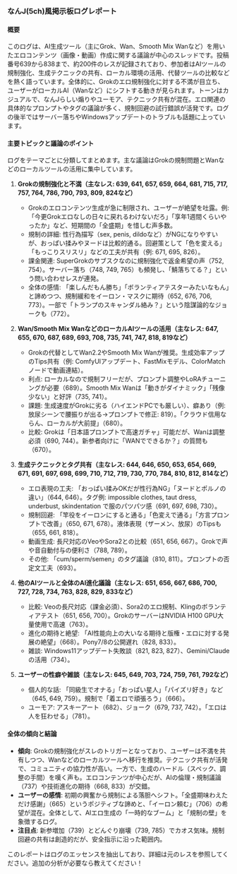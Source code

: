 ### なんJ(5ch)風掲示板ログレポート

#### 概要
このログは、AI生成ツール（主にGrok、Wan、Smooth Mix Wanなど）を用いたエロコンテンツ（画像・動画）作成に関する議論が中心のスレッドです。投稿番号639から838まで、約200件のレスが記録されており、参加者はAIツールの規制強化、生成テクニックの共有、ローカル環境の活用、代替ツールの比較などを熱く語っています。全体的に、Grokのエロ規制強化に対する不満が目立ち、ユーザーがローカルAI（Wanなど）にシフトする動きが見られます。トーンはカジュアルで、なんJらしい煽りやユーモア、テクニック共有が混在。エロ関連の具体的なプロンプトやタグの議論が多く、規制回避の試行錯誤が活発です。ログの後半ではサーバー落ちやWindowsアップデートのトラブルも話題に上っています。

#### 主要トピックと議論のポイント
ログをテーマごとに分類してまとめます。主な議論はGrokの規制問題とWanなどのローカルツールの活用に集中しています。

1. **Grokの規制強化と不満（主なレス: 639, 641, 657, 659, 664, 681, 715, 717, 757, 764, 786, 790, 793, 809, 824など）**
   - Grokのエロコンテンツ生成が急に制限され、ユーザーが絶望を吐露。例: 「今更Grokエロなしの日々に戻れるわけないだろ」「享年1週間くらいやったか」など、短期間の「全盛期」を惜しむ声多数。
   - 規制の詳細: 性行為描写（sex, penis, dildoなど）がNGになりやすいが、おっぱい揉みやヌードは比較的通る。回避策として「色を変える」「もっこりスリスリ」などの工夫が共有（例: 671, 695, 826）。
   - 課金関連: SuperGrokのサブスクなのに規制強化で返金希望の声（752, 754）。サーバー落ち（748, 749, 765）も頻発し、「鯖落ちてる？」という問い合わせレスが連発。
   - 全体の感情: 「楽しんだもん勝ち」「ボランティアテスターみたいなもん」と諦めつつ、規制緩和をイーロン・マスクに期待（652, 676, 706, 773）。一部で「トランプのスキャンダル絡み？」という陰謀論的なジョークも（772）。

2. **Wan/Smooth Mix WanなどのローカルAIツールの活用（主なレス: 647, 655, 670, 687, 689, 693, 708, 735, 741, 747, 818, 819など）**
   - Grokの代替としてWan2.2やSmooth Mix Wanが推奨。生成効率アップのTips共有（例: ComfyUIアップデート、FastMixモデル、ColorMatchノードで動画連結）。
   - 利点: ローカルなので規制フリーだが、プロンプト調整やLoRAチューニングが必要（689）。Smooth Mix Wanは「動きがダイナミック」「残像少ない」と好評（735, 741）。
   - 課題: 生成速度がGrokに劣る（ハイエンドPCでも厳しい）、癖あり（例: 放尿シーンで腰振りが出る→プロンプトで修正: 819）。「クラウド信用ならん、ローカルが大前提」（680）。
   - 比較: Grokは「日本語プロンプトで高速ガチャ」可能だが、Wanは調整必須（690, 744）。新参者向けに「WANでできるか？」の質問も（670）。

3. **生成テクニックとタグ共有（主なレス: 644, 646, 650, 653, 654, 669, 671, 691, 697, 698, 699, 710, 712, 719, 730, 770, 784, 810, 812, 814など）**
   - エロ表現の工夫: 「おっぱい揉みOKだが性行為NG」「ヌードとポルノの違い」（644, 646）。タグ例: impossible clothes, taut dress, underbust, skindentation で服のパツパツ感（691, 697, 698, 730）。
   - 規制回避: 「竿役をイーロンにすると通る」「色変えで通る」「方言プロンプトで改善」（650, 671, 678）。液体表現（ザーメン、放尿）のTipsも（655, 661, 818）。
   - 動画生成: 長尺対応のVeoやSora2との比較（651, 656, 667）。Grokで声や音自動付与の便利さ（788, 789）。
   - その他: 「cum/sperm/semen」のタグ議論（810, 811）。プロンプトの否定文工夫（693）。

4. **他のAIツールと全体のAI進化議論（主なレス: 651, 656, 667, 686, 700, 727, 728, 734, 763, 828, 829, 833など）**
   - 比較: Veoの長尺対応（課金必須）、Sora2のエロ規制、Klingのボランティアテスト（651, 656, 700）。GrokのサーバーはNVIDIA H100 GPU大量使用で高速（763）。
   - 進化の期待と絶望: 「AI性能向上の大いなる期待と版権・エロに対する発展の絶望」（668）。Pony7/8の公開遅れ（828, 833）。
   - 雑談: Windows11アップデート失敗談（821, 823, 827）、Gemini/Claudeの活用（734）。

5. **ユーザーの性癖や雑談（主なレス: 645, 649, 703, 724, 759, 761, 792など）**
   - 個人的な話: 「同級生でオナる」「おっぱい星人」「パイズリ好き」など（645, 649, 759）。規制で「着エロで頑張ろう」（666）。
   - ユーモア: アスキーアート（682）、ジョーク（679, 737, 742）。「エロは人を狂わせる」（781）。

#### 全体の傾向と結論
- **傾向**: Grokの規制強化がスレのトリガーとなっており、ユーザーは不満を共有しつつ、Wanなどのローカルツールへ移行を推奨。テクニック共有が活発で、コミュニティの協力性が高い。一方で、生成のハードル（スペック、調整の手間）を嘆く声も。エロコンテンツが中心だが、AIの倫理・規制議論（737）や技術進化の期待（668, 833）が交錯。
- **ユーザーの感情**: 初期の興奮から規制による落胆へシフト。「全盛期味わえただけ感謝」（665）というポジティブな諦めと、「イーロン頼む」（706）の希望が混在。全体として、AIエロ生成の「一時的なブーム」と「規制の壁」を象徴するログ。
- **注目点**: 新参増加（739）とどんぐり崩壊（739, 785）でカオス気味。規制回避の共有は創造的だが、安全指示に沿った範囲内。

このレポートはログのエッセンスを抽出しており、詳細は元のレスを参照してください。追加の分析が必要なら教えてください！